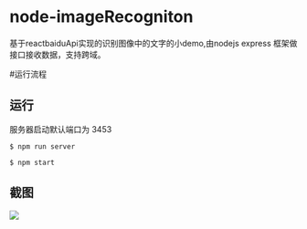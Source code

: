 # node-imageRecogniton
基于reactbaiduApi实现的识别图像中的文字的小demo,由nodejs express 框架做接口接收数据，支持跨域。

#运行流程

## 运行

服务器启动默认端口为 3453
```启动node服务
$ npm run server
```

```启动UI界面
$ npm start
```

## 截图
![](http://p5xjqxkm5.bkt.clouddn.com/imageRecognition.gif)

